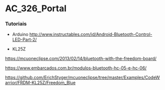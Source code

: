 # AC_326_Portal

### Tutoriais
* Arduino
http://www.instructables.com/id/Android-Bluetooth-Control-LED-Part-2/

* KL25Z

https://mcuoneclipse.com/2013/02/14/bluetooth-with-the-freedom-board/

https://www.embarcados.com.br/modulos-bluetooth-hc-05-e-hc-06/

https://github.com/ErichStyger/mcuoneclipse/tree/master/Examples/CodeWarrior/FRDM-KL25Z/Freedom_Blue

